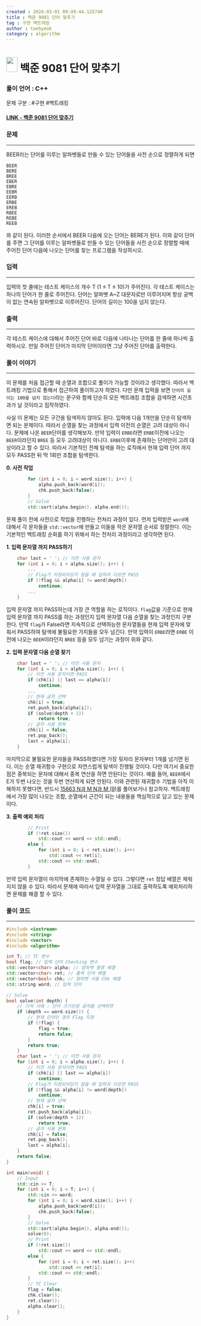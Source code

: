 ```yaml
---
created : 2024-03-01 09:49:44.125740
title : 백준 9081 단어 맞추기
tag : 구현 백트래킹
author : taehyeok
category : algorithm
---
```

# <img src="https://d2gd6pc034wcta.cloudfront.net/tier/10.svg" width="30" height="40"> 백준 9081 단어 맞추기


### 풀이 언어 : C++

문제 구분 : #구현 #백트래킹
#### [LINK - 백준 9081 단어 맞추기](https://www.acmicpc.net/problem/9081)

### 문제

<hr>



BEER라는 단어를 이루는 알파벳들로 만들 수 있는 단어들을 사전 순으로 정렬하게 되면
```
BEER
BERE
BREE
EBER
EBRE
EEBR
EERB
ERBE
EREB
RBEE
REBE
REEB
```
와 같이 된다. 이러한 순서에서 BEER 다음에 오는 단어는 BERE가 된다. 이와 같이 단어를 주면 그 단어를 이루는 알파벳들로 만들 수 있는 단어들을 사전 순으로 정렬할 때에 주어진 단어 다음에 나오는 단어를 찾는 프로그램을 작성하시오.

### 입력

<hr>


입력의 첫 줄에는 테스트 케이스의 개수 T (1 ≤ T ≤ 10)가 주어진다. 각 테스트 케이스는 하나의 단어가 한 줄로 주어진다. 단어는 알파벳 A~Z 대문자로만 이루어지며 항상 공백이 없는 연속된 알파벳으로 이루어진다. 단어의 길이는 100을 넘지 않는다.
### 출력

<hr>


각 테스트 케이스에 대해서 주어진 단어 바로 다음에 나타나는 단어를 한 줄에 하나씩 출력하시오. 만일 주어진 단어가 마지막 단어이라면 그냥 주어진 단어를 출력한다.
### 풀이 이야기

<hr>


이 문제를 처음 접근할 때 순열과 조합으로 풀이가 가능할 것이라고 생각했다. 따라서 백트래킹 기법으로 통해서 접근하여 풀이하고자 하였다. 다만 문제 입력을 보면 `단어의 길이는 100을 넘지 않는다`라는 문구와 함께 단순히 모든 백트래킹 조합을 검색하면 시간초과가 날 것이라고 짐작하였다.

사실 이 문제는 모든 구간을 탐색하지 않아도 된다. 입력에 다음 1개만을 단순히 탐색하면 되는 문제이다. 따라서 순열을 찾는 과정에서 입력 이전의 순열은 고려 대상이 아니다. 문제에 나온 `BEER`단어를 생각해보자. 만약 입력이 `ERBE`라면 `ERBE`이전에 나오는 `BEER`이라던지 `BREE` 등 모두 고려대상이 아니다. `ERBE`이후에 존재하는 단어만이 고려 대상이라고 할 수 있다. 따라서 기본적인 전체 탐색을 하는 로직에서 현재 입력 단어 까지 모두 PASS한 뒤 딱 1회만 조합을 탐색한다.

**0. 사전 작업**
```c++
        for (int i = 0; i < word.size(); i++) {
            alpha.push_back(word[i]);
            chk.push_back(false);
        }
        // Solve
        std::sort(alpha.begin(), alpha.end());
```
문제 풀이 전에 사전으로 작업을 진행하는 전처리 과정이 있다. 먼저 입력받은 `word`에 대해서 각 문자들을 `std::vector`에 만들고 이들을 작은 문자열 순서로 정렬한다. 이는 기본적인 백트래킹 순회를 하기 위해서 하는 전처리 과정이라고 생각하면 된다.

**1. 입력 문자열 까지 PASS하기**
```c++
    char last = ' '; // 이전 사용 문자
    for (int i = 0; i < alpha.size(); i++) {
        ...
        // Flag가 지정되어있지 않을 때 입력과 다르면 PASS
        if (!flag && alpha[i] != word[depth])
            continue;
        ...
    }
```
입력 문자열 까지 PASS하는데 가장 큰 역할을 하는 로직이다. `flag`값을 기준으로 현재 입력 문자열 까지 PASS를 하는 과정인지 입력 문자열 다음 순열을 찾는 과정인지 구분한다. 만약 `flag`가 False라면 지속적으로 선택하능한 문자열들을 현재 입력 문자에 맞춰서 PASS하여 탐색에 불필요한 가지들을 모두 넘긴다. 만약 입력이 `ERBE`라면 `ERBE` 이전에 나오는 `BEER`이라던지 `BREE` 등을 모두 넘기는 과정이 위와 같다.

**2. 입력 문자열 다음 순열 찾기**
```c++
    char last = ' '; // 이전 사용 문자
    for (int i = 0; i < alpha.size(); i++) {
        // 이전 사용 문자이면 PASS
        if (chk[i] || last == alpha[i])
            continue;
        ...
        // 현재 글자 선택
        chk[i] = true;
        ret.push_back(alpha[i]);
        if (solve(depth + 1))
            return true;
        // 글자 사용 원복
        chk[i] = false;
        ret.pop_back();
        last = alpha[i];
    }
```
마지막으로 불필요한 문자들을 PASS하였다면 가장 뒷자리 문자부터 1개를 넘기면 된다. 이는 순열 재귀함수 구현으로 자연스럽게 탐색이 진행될 것이다. 다만 여기서 중요한 점은 중복되는 문자에 대해서 중복 연산을 하면 안된다는 것이다. 예를 들어, `BEER`에서 E가 두번 나오는 것을 두번 연산하게 되면 안된다. 이와 관련된 재귀함수 기법을 아직 이해하지 못했다면, 반드시 [15663 N과 M N과 M (9)](./15663.md)를 풀어보거나 참고하자. 백트래킹에서 가장 많이 나오는 조합, 순열에서 근간이 되는 내용들을 핵심적으로 담고 있는 문제이다.

**3. 출력 예외 처리**
```c++
        // Print
        if (!ret.size())
            std::cout << word << std::endl;
        else {
            for (int i = 0; i < ret.size(); i++)
                std::cout << ret[i];
            std::cout << std::endl;
        }
```
만약 입력 문자열이 마지막에 존재하는 수열일 수 있다. 그렇다면 `ret` 정답 배열은 채워지지 않을 수 있다. 따라서 문제에 따라서 입력 문자열을 그대로 출력하도록 예외처리하면 문제를 해결 할 수 있다.

### 풀이 코드

<hr>


``` c++
#include <iostream>
#include <string>
#include <vector>
#include <algorithm>

int T; // TC 변수
bool flag; // 입력 단어 Checking 변수
std::vector<char> alpha; // 알파벳 종류 배열
std::vector<char> ret; // 출력 단어 배열
std::vector<bool> chk; // 알파벳 사용 Chk 배열
std::string word; // 입력 단어

// Solve
bool solve(int depth) {
    // 기저 사례 : 단어 크기만큼 글자를 선택하면
    if (depth == word.size()) {
        // 현재 단어인 경우 Flag 지정
        if (!flag) {
            flag = true;
            return false;
        }
        return true;
    }
    char last = ' '; // 이전 사용 문자
    for (int i = 0; i < alpha.size(); i++) {
        // 이전 사용 문자이면 PASS
        if (chk[i] || last == alpha[i])
            continue;
        // Flag가 지정되어있지 않을 때 입력과 다르면 PASS
        if (!flag && alpha[i] != word[depth])
            continue;
        // 현재 글자 선택
        chk[i] = true;
        ret.push_back(alpha[i]);
        if (solve(depth + 1))
            return true;
        // 글자 사용 원복
        chk[i] = false;
        ret.pop_back();
        last = alpha[i];
    }
    return false;
}

int main(void) {
    // Input
    std::cin >> T;
    for (int i = 0; i < T; i++) {
        std::cin >> word;
        for (int i = 0; i < word.size(); i++) {
            alpha.push_back(word[i]);
            chk.push_back(false);
        }
        // Solve
        std::sort(alpha.begin(), alpha.end());
        solve(0);
        // Print
        if (!ret.size())
            std::cout << word << std::endl;
        else {
            for (int i = 0; i < ret.size(); i++)
                std::cout << ret[i];
            std::cout << std::endl;
        }
        // TC Clear
        flag = false;
        chk.clear();
        ret.clear();
        alpha.clear();
    }
}
```
